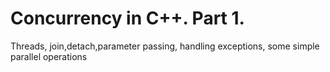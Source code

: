 # Concurrency in C++. Part 1.
Threads, join,detach,parameter passing, handling exceptions, some simple parallel operations
